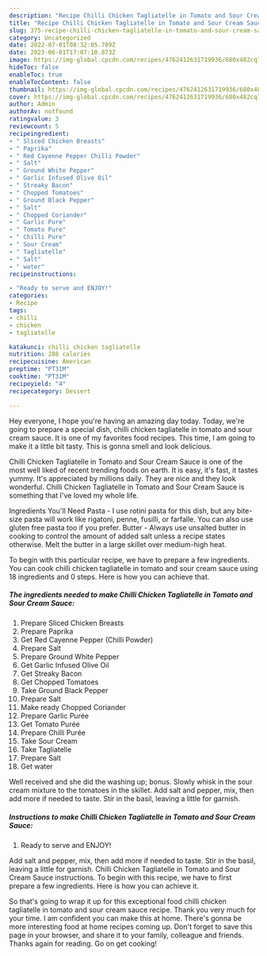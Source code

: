 ```yaml
---
description: "Recipe Chilli Chicken Tagliatelle in Tomato and Sour Cream Sauce the Delicious}"
title: "Recipe Chilli Chicken Tagliatelle in Tomato and Sour Cream Sauce the Delicious}"
slug: 375-recipe-chilli-chicken-tagliatelle-in-tomato-and-sour-cream-sauce-the-delicious
category: Uncategorized
date: 2022-07-01T08:32:05.709Z
date: 2023-06-01T17:07:10.873Z
image: https://img-global.cpcdn.com/recipes/4762412631719936/680x482cq70/chilli-chicken-tagliatelle-in-tomato-and-sour-cream-sauce-recipe-main-photo.jpg
hideToc: false
enableToc: true
enableTocContent: false
thumbnail: https://img-global.cpcdn.com/recipes/4762412631719936/680x482cq70/chilli-chicken-tagliatelle-in-tomato-and-sour-cream-sauce-recipe-main-photo.jpg
cover: https://img-global.cpcdn.com/recipes/4762412631719936/680x482cq70/chilli-chicken-tagliatelle-in-tomato-and-sour-cream-sauce-recipe-main-photo.jpg
author: Admin
authorAv: notfound
ratingvalue: 3
reviewcount: 5
recipeingredient:
- " Sliced Chicken Breasts"
- " Paprika"
- " Red Cayenne Pepper Chilli Powder"
- " Salt"
- " Ground White Pepper"
- " Garlic Infused Olive Oil"
- " Streaky Bacon"
- " Chopped Tomatoes"
- " Ground Black Pepper"
- " Salt"
- " Chopped Coriander"
- " Garlic Pure"
- " Tomato Pure"
- " Chilli Pure"
- " Sour Cream"
- " Tagliatelle"
- " Salt"
- " water"
recipeinstructions:

- "Ready to serve and ENJOY!"
categories:
- Recipe
tags:
- chilli
- chicken
- tagliatelle

katakunci: chilli chicken tagliatelle 
nutrition: 288 calories
recipecuisine: American
preptime: "PT31M"
cooktime: "PT31M"
recipeyield: "4"
recipecategory: Dessert

---
```



Hey everyone, I hope you're having an amazing day today. Today, we're going to prepare a special dish, chilli chicken tagliatelle in tomato and sour cream sauce. It is one of my favorites food recipes. This time, I am going to make it a little bit tasty. This is gonna smell and look delicious.

Chilli Chicken Tagliatelle in Tomato and Sour Cream Sauce is one of the most well liked of recent trending foods on earth. It is easy, it's fast, it tastes yummy. It's appreciated by millions daily. They are nice and they look wonderful. Chilli Chicken Tagliatelle in Tomato and Sour Cream Sauce is something that I've loved my whole life.

Ingredients You&#39;ll Need Pasta - I use rotini pasta for this dish, but any bite-size pasta will work like rigatoni, penne, fusilli, or farfalle. You can also use gluten free pasta too if you prefer. Butter - Always use unsalted butter in cooking to control the amount of added salt unless a recipe states otherwise. Melt the butter in a large skillet over medium-high heat.


To begin with this particular recipe, we have to prepare a few ingredients. You can cook chilli chicken tagliatelle in tomato and sour cream sauce using 18 ingredients and 0 steps. Here is how you can achieve that.

<!--inarticleads1-->

##### The ingredients needed to make Chilli Chicken Tagliatelle in Tomato and Sour Cream Sauce:

1. Prepare  Sliced Chicken Breasts
1. Prepare  Paprika
1. Get  Red Cayenne Pepper (Chilli Powder)
1. Prepare  Salt
1. Prepare  Ground White Pepper
1. Get  Garlic Infused Olive Oil
1. Get  Streaky Bacon
1. Get  Chopped Tomatoes
1. Take  Ground Black Pepper
1. Prepare  Salt
1. Make ready  Chopped Coriander
1. Prepare  Garlic Purée
1. Get  Tomato Purée
1. Prepare  Chilli Purée
1. Take  Sour Cream
1. Take  Tagliatelle
1. Prepare  Salt
1. Get  water


Well received and she did the washing up; bonus. Slowly whisk in the sour cream mixture to the tomatoes in the skillet. Add salt and pepper, mix, then add more if needed to taste. Stir in the basil, leaving a little for garnish. 

<!--inarticleads2-->

##### Instructions to make Chilli Chicken Tagliatelle in Tomato and Sour Cream Sauce:


1. Ready to serve and ENJOY!

Add salt and pepper, mix, then add more if needed to taste. Stir in the basil, leaving a little for garnish. Chilli Chicken Tagliatelle in Tomato and Sour Cream Sauce instructions. To begin with this recipe, we have to first prepare a few ingredients. Here is how you can achieve it. 

So that's going to wrap it up for this exceptional food chilli chicken tagliatelle in tomato and sour cream sauce recipe. Thank you very much for your time. I am confident you can make this at home. There's gonna be more interesting food at home recipes coming up. Don't forget to save this page in your browser, and share it to your family, colleague and friends. Thanks again for reading. Go on get cooking!

